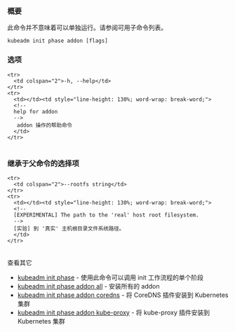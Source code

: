 
<!--
### Synopsis
-->
### 概要


<!--
This command is not meant to be run on its own. See list of available subcommands.
-->
此命令并不意味着可以单独运行。请参阅可用子命令列表。

```
kubeadm init phase addon [flags]
```

<!--
### Options
-->
### 选项

<table style="width: 100%; table-layout: fixed;">
  <colgroup>
    <col span="1" style="width: 10px;" />
    <col span="1" />
  </colgroup>
  <tbody>

    <tr>
      <td colspan="2">-h, --help</td>
    </tr>
    <tr>
      <td></td><td style="line-height: 130%; word-wrap: break-word;">
      <!--
      help for addon
      -->
       addon 操作的帮助命令
      </td>
    </tr>

  </tbody>
</table>



<!--
### Options inherited from parent commands
-->
### 继承于父命令的选择项

<table style="width: 100%; table-layout: fixed;">
  <colgroup>
    <col span="1" style="width: 10px;" />
    <col span="1" />
  </colgroup>
  <tbody>

    <tr>
      <td colspan="2">--rootfs string</td>
    </tr>
    <tr>
      <td></td><td style="line-height: 130%; word-wrap: break-word;">
      <!--
      [EXPERIMENTAL] The path to the 'real' host root filesystem.
      -->
      [实验] 到 '真实' 主机根目录文件系统路径。
      </td>
    </tr>

  </tbody>
</table>



<!-- 
SEE ALSO 
-->
查看其它

<!--
* [kubeadm init phase](kubeadm_init_phase.md)	 - Use this command to invoke single phase of the init workflow
* [kubeadm init phase addon all](kubeadm_init_phase_addon_all.md)	 - Install all the addons
* [kubeadm init phase addon coredns](kubeadm_init_phase_addon_coredns.md)	 - Install the CoreDNS addon to a Kubernetes cluster
* [kubeadm init phase addon kube-proxy](kubeadm_init_phase_addon_kube-proxy.md)	 - Install the kube-proxy addon to a Kubernetes cluster
-->
* [kubeadm init phase](kubeadm_init_phase.md)	 - 使用此命令可以调用 init 工作流程的单个阶段
* [kubeadm init phase addon all](kubeadm_init_phase_addon_all.md)	 - 安装所有的 addon
* [kubeadm init phase addon coredns](kubeadm_init_phase_addon_coredns.md)	 - 将 CoreDNS 插件安装到 Kubernetes 集群
* [kubeadm init phase addon kube-proxy](kubeadm_init_phase_addon_kube-proxy.md)	 - 将 kube-proxy 插件安装到 Kubernetes 集群
